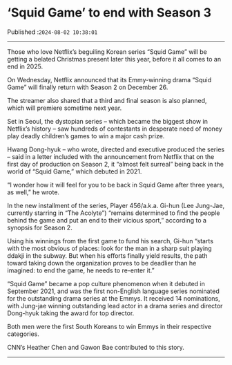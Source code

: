 # ‘Squid Game’ to end with Season 3

Published :`2024-08-02 10:38:01`

---

Those who love Netflix’s beguiling Korean series “Squid Game” will be getting a belated Christmas present later this year, before it all comes to an end in 2025.

On Wednesday, Netflix announced that its Emmy-winning drama “Squid Game” will finally return with Season 2 on December 26.

The streamer also shared that a third and final season is also planned, which will premiere sometime next year.

Set in Seoul, the dystopian series – which became the biggest show in Netflix’s history – saw hundreds of contestants in desperate need of money play deadly children’s games to win a major cash prize.

Hwang Dong-hyuk – who wrote, directed and executive produced the series – said in a letter included with the announcement from Netflix that on the first day of production on Season 2, it “almost felt surreal” being back in the world of “Squid Game,” which debuted in 2021.

“I wonder how it will feel for you to be back in Squid Game after three years, as well,” he wrote.

In the new installment of the series, Player 456/a.k.a. Gi-hun (Lee Jung-Jae, currently starring in “The Acolyte”) “remains determined to find the people behind the game and put an end to their vicious sport,” according to a synopsis for Season 2.

Using his winnings from the first game to fund his search, Gi-hun “starts with the most obvious of places: look for the man in a sharp suit playing ddakji in the subway. But when his efforts finally yield results, the path toward taking down the organization proves to be deadlier than he imagined: to end the game, he needs to re-enter it.”

“Squid Game” became a pop culture phenomenon when it debuted in September 2021, and was the first non-English language series nominated for the outstanding drama series at the Emmys. It received 14 nominations, with Jung-jae winning outstanding lead actor in a drama series and director Dong-hyuk taking the award for top director.

Both men were the first South Koreans to win Emmys in their respective categories.

CNN’s Heather Chen and Gawon Bae contributed to this story.

---

